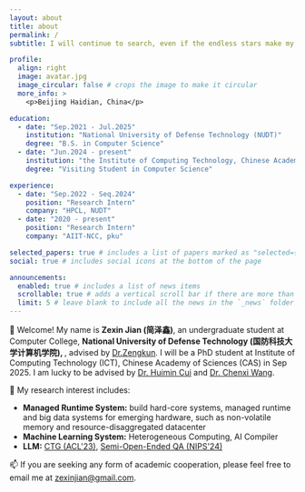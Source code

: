 ```yaml
---
layout: about
title: about
permalink: /
subtitle: I will continue to search, even if the endless stars make my search hopeless, even if I am alone.

profile:
  align: right
  image: avatar.jpg
  image_circular: false # crops the image to make it circular
  more_info: >
    <p>Beijing Haidian, China</p>

education:
  - date: "Sep.2021 - Jul.2025"
    institution: "National University of Defense Technology (NUDT)"
    degree: "B.S. in Computer Science"
  - date: "Jun.2024 - present"
    institution: "the Institute of Computing Technology, Chinese Academy of Sciences (ICT, CAS) "
    degree: "Visiting Student in Computer Science"

experience:
  - date: "Sep.2022 - Seq.2024"
    position: "Research Intern"
    company: "HPCL, NUDT"
  - date: "2020 - present"
    position: "Research Intern"
    company: "AIIT-NCC, pku"

selected_papers: true # includes a list of papers marked as "selected={true}"
social: true # includes social icons at the bottom of the page

announcements:
  enabled: true # includes a list of news items
  scrollable: true # adds a vertical scroll bar if there are more than 3 news items
  limit: 5 # leave blank to include all the news in the `_news` folder
---
```


👋 Welcome! My name is <b>Zexin Jian (简泽鑫)</b>, an undergraduate student at Computer College, <b>National University of Defense Technology (国防科技大学计算机学院), </b>, advised by <a href="">Dr.Zengkun</a>. I will be a PhD student at Institute of Computing Technology (ICT), Chinese Academy of Sciences (CAS) in Sep 2025. I am lucky to be advised by <a href="https://cuihuimin.github.io/">Dr. Huimin Cui</a> and <a href="https://wangchenxi7.github.io/home/">Dr. Chenxi Wang</a>. 

🤔 My research interest includes:
- <b>Managed Runtime System:</b> build hard-core systems, managed runtime and big data systems for emerging hardware, such as non-volatile memory and resource-disaggregated datacenter
- <b>Machine Learning System:</b> Heterogeneous Computing, AI Compiler
- <b>LLM:</b> <a href="https://aclanthology.org/2023.findings-acl.530/">CTG (ACL'23)</a>, <a href="https://dl.acm.org/doi/10.5555/3737916.3740736">Semi-Open-Ended QA (NIPS'24)</a>

📫 If you are seeking any form of academic cooperation, please feel free to email me at <a href="">zexinjian@gmail.com</a>.
